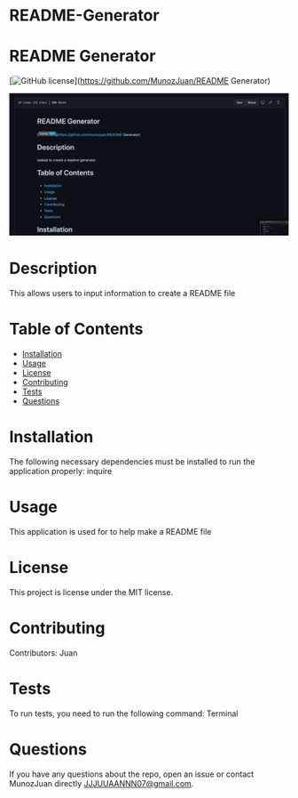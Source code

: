 # README-Generator


# README Generator
[![GitHub license](https://img.shields.io/badge/license-MIT-blue.svg)](https://github.com/MunozJuan/README Generator)

![portfolio](/readjuan.png)
# Description
This allows users to input information to create a README file
# Table of Contents 
* [Installation](#installation)
* [Usage](#usage)
* [License](#license)
* [Contributing](#contributing)
* [Tests](#tests)
* [Questions](#questions)
# Installation
The following necessary dependencies must be installed to run the application properly: inquire
# Usage
​This application is used for to help make a README file
# License
This project is license under the MIT  license.
# Contributing
​Contributors: Juan 
# Tests
To run tests, you need to run the following command: Terminal
# Questions
If you have any questions about the repo, open an issue or contact MunozJuan directly JJJUUAANNN07@gmail.com.
